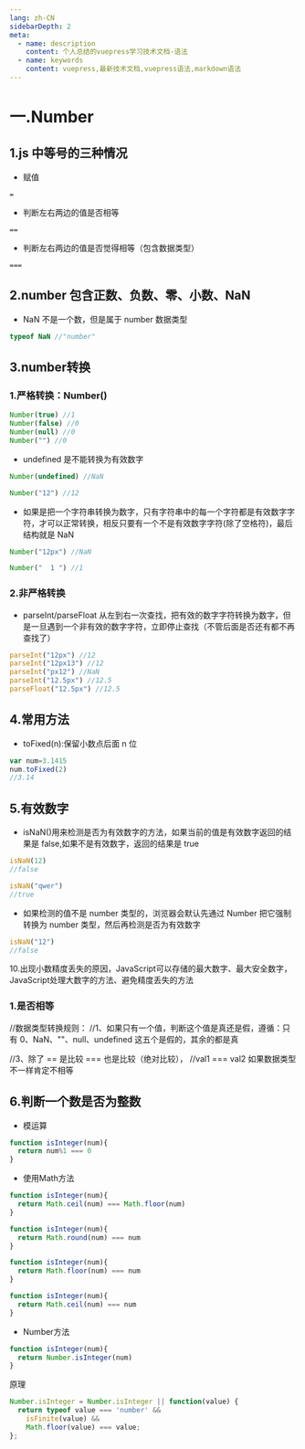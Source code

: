 ```yaml
---
lang: zh-CN
sidebarDepth: 2
meta:
  - name: description
    content: 个人总结的vuepress学习技术文档-语法
  - name: keywords
    content: vuepress,最新技术文档,vuepress语法,markdown语法
---
```


# 一.Number

## 1.js 中等号的三种情况

- 赋值

```
=
```

- 判断左右两边的值是否相等

```
==
```

- 判断左右两边的值是否觉得相等（包含数据类型）

```
===
```

## 2.number 包含正数、负数、零、小数、NaN

- NaN 不是一个数，但是属于 number 数据类型

```js
typeof NaN //"number"
```

## 3.number转换

### 1.严格转换：Number()

```js
Number(true) //1
Number(false) //0
Number(null) //0
Number("") //0
```

- undefined 是不能转换为有效数字

```js
Number(undefined) //NaN
```

```js
Number("12") //12
```

- 如果是把一个字符串转换为数字，只有字符串中的每一个字符都是有效数字字符，才可以正常转换，相反只要有一个不是有效数字字符(除了空格符)，最后结构就是 NaN

```js
Number("12px") //NaN
```

```js
Number("  1 ") //1
```

### 2.非严格转换

- parseInt/parseFloat 从左到右一次查找，把有效的数字字符转换为数字，但是一旦遇到一个非有效的数字字符，立即停止查找（不管后面是否还有都不再查找了）

```js
parseInt("12px") //12
parseInt("12px13") //12
parseInt("px12") //NaN
parseInt("12.5px") //12.5
parseFloat("12.5px") //12.5
```

## 4.常用方法

- toFixed(n):保留小数点后面 n 位

```js
var num=3.1415
num.toFixed(2)
//3.14
```

## 5.有效数字

- isNaN()用来检测是否为有效数字的方法，如果当前的值是有效数字返回的结果是 false,如果不是有效数字，返回的结果是 true

```js
isNaN(12)
//false
```

```js
isNaN("qwer")
//true
```

- 如果检测的值不是 number 类型的，浏览器会默认先通过 Number 把它强制转换为 number 类型，然后再检测是否为有效数字

```js
isNaN("12")
//false
```
10.出现小数精度丢失的原因，JavaScript可以存储的最大数字、最大安全数字，JavaScript处理大数字的方法、避免精度丢失的方法
### 1.是否相等

//数据类型转换规则：
//1、如果只有一个值，判断这个值是真还是假，遵循：只有 0、NaN、""、null、undefined 这五个是假的，其余的都是真

//3、除了 == 是比较 === 也是比较（绝对比较），
//val1 === val2 如果数据类型不一样肯定不相等
## 6.判断一个数是否为整数
- 模运算
```js
function isInteger(num){
  return num%1 === 0
}
```
- 使用Math方法
```js
function isInteger(num){
  return Math.ceil(num) === Math.floor(num)
}
```
```js
function isInteger(num){
  return Math.round(num) === num
}
```
```js
function isInteger(num){
  return Math.floor(num) === num
}
```
```js
function isInteger(num){
  return Math.ceil(num) === num
}
```
- Number方法
```js
function isInteger(num){
  return Number.isInteger(num)
}
```
原理
```js
Number.isInteger = Number.isInteger || function(value) {
  return typeof value === 'number' && 
    isFinite(value) && 
    Math.floor(value) === value;
};
```
